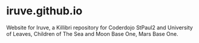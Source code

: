 # iruve.github.io
Website for Iruve, a Killibri repository for Coderdojo StPaul2 and University of Leaves, Children of The Sea and Moon Base One, Mars Base One.
